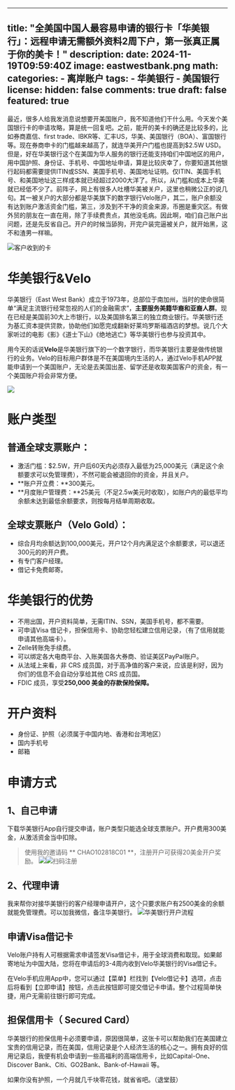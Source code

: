 
---
title: "全美国中国人最容易申请的银行卡「华美银行」：远程申请无需额外资料2周下户，第一张真正属于你的美卡！"
description: 
date: 2024-11-19T09:59:40Z
image: eastwestbank.png
math: 
categories:
    - 离岸账户
tags:
    - 华美银行
    - 美国银行
license: 
hidden: false
comments: true
draft: false
featured: true
---


最近，很多人给我发消息说想要开美国账户，我不知道他们干什么用。今天发个美国银行卡的申请攻略，算是统一回复吧。之前，能开的美卡的确还是比较多的，比如券商嘉信、first trade、IBKR等、汇丰US，华美、美国银行（BOA）、富国银行等。现在券商申卡的门槛越来越高了，就连华美开户门槛也提高到$2.5W USD。但是，好在华美银行这个在美国为华人服务的银行还能支持咱们中国地区的用户，用中国护照、身份证、手机号、中国地址申请，算是比较庆幸了，你要知道其他银行起码都需要提供ITIN或SSN、美国手机号、美国地址证明。仅ITIN、美国手机号、和美国地址这三样成本就已经超过2000大洋了。所以，从门槛和成本上华美就已经低不少了。前阵子，网上有很多人吐槽华美被关户，这里也稍微公正的说几句。其一被关户的大部分都是华美旗下的数字银行Velo账户，其二，账户余额没有达到账户激活资金门槛，第三，涉及到不干净的资金来源，币圈是重灾区。有做外贸的朋友在一直在用，除了手续费贵点，其他没毛病。因此啊，咱们自己账户出问题，还是先反省自己。开户的时候当舔狗，开完户装完逼被关户，就开始黑，这不和渣男一样嘛。

![客户收到的卡](image-4.png)

# 华美银行&Velo

 华美银行（East West Bank）成立于1973年，总部位于南加州，当时的使命很简单“满足主流银行经常忽视的人们的金融需求”，**主要服务美籍华裔和亚裔人群**。现在已经是美国前30大上市银行，以及美国排名第三的独立商业银行。华美银行还为基汇资本提供贷款，协助他们如愿完成翻新好莱坞罗斯福酒店的梦想。说几个大家听过的电影《影》《道士下山》《绝地逃亡》等华美银行也参与投资其中。

用今天的话说**Velo**是华美银行旗下的一个数字银行，而华美银行主要是做传统银行的业务。Velo的目标用户群体是不在美国境内生活的人，通过Velo手机APP就能申请到一个美国账户，无论是去美国出差、留学还是收取美国客户的资金，有一个美国账户将会非常方便。

![](image.png)

# 账户类型

## 普通全球支票账户：

- 激活门槛：$2.5W，开户后60天内必须存入最低为25,000美元（满足这个余额要求可以免管理费），不然可能会被退回你的资金，并且关户。
- **账户开立费：**300美元。
- **月度账户管理费：**25美元（不足2.5w美元时收取），如账户内的最低平均余额未达到最低余额要求，则按每月结单周期收取。

## 全球支票账户（Velo **Gold**）：

- 综合月均余额达到100,000美元，开户12个月内满足这个余额要求，可以退还300元的的开户费。
- 有专门客户经理。
- 借记卡免费邮寄。

# 华美银行的优势

- 不用出国，开户资料简单，无需ITIN、SSN，美国手机号，都不需要。
- 可申请Visa 借记卡，担保信用卡、协助您轻松建立信用记录，（有了信用就能申请其他高端卡）。
- Zelle转账免手续费。
- 可以绑定各大电商平台、入账美国各大券商、验证美区PayPal账户。
- 从法域上来看，非 CRS 成员国，对于高净值的客户来说，应该是利好，因为你们的信息不会自动分享给其他 CRS 成员国。
- FDIC 成员，享受**250,000 美金的存款保险保障。**

# 开户资料

- 身份证、护照（必须属于中国内地、香港和台湾地区）
- 国内手机号
- 邮箱

# 申请方式

## 1、自己申请

下载华美银行App自行提交申请，账户类型只能选全球支票账户。开户费用300美金，从激活资金当中扣除。
> 使用我的邀请码 ** CHAO102818C01 **，注册开户可获得20美金开户奖励。
![](image-2.png)![扫码注册](获取20美元费用返还额度！.png)

## 2、代理申请

我来帮你对接华美银行的客户经理申请开户，这个只要求账户有2500美金的余额就能免管理费。可以加我微信，备注华美银行。
![华美银行开户流程](image-3.png)

## 申请Visa借记卡

Velo账户持有人可根据需求申请签发Visa借记卡，用于全球消费和取现。如果邮寄地址为中国大陆，您将在申请后的3-4周内收到Velo华美银行的Visa借记卡。

在Velo手机应用App中，您可以通过【菜单】栏找到【Velo借记卡】选项，点击后将看到【立即申请】按钮，点击此按钮即可提交借记卡申请。整个过程简单快捷，用户无需前往银行即可完成。

## 担保信用卡（ Secured Card）

华美银行的担保信用卡必须要申请，原因很简单，这张卡可以帮助我们在美国建立宝贵的信用记录，而在美国，信用记录是个人经济生活的核心之一。拥有良好的信用记录后，我便有机会申请到一些高福利的高端信用卡，比如Capital-One、Discover Bank、Citi、GO2Bank、Bank-of-Hawaii 等。

如果你没有护照，一个月就几千块零花钱，就省省吧。（退堂鼓）

